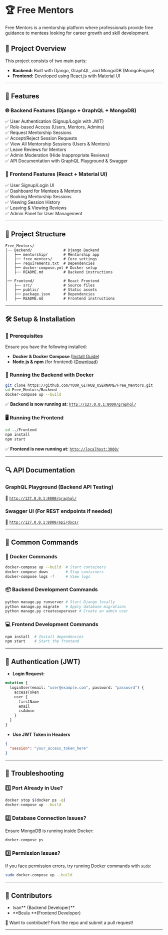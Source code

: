 # 🏆 Free Mentors

Free Mentors is a mentorship platform where professionals provide free guidance to mentees looking for career growth and skill development.

## 🚀 Project Overview

This project consists of two main parts:

- **Backend:** Built with Django, GraphQL, and MongoDB (MongoEngine)
- **Frontend:** Developed using React.js with Material UI

---

## 📌 Features

### **🌐 Backend Features (Django + GraphQL + MongoDB)**

✅ User Authentication (Signup/Login with JWT)\
✅ Role-based Access (Users, Mentors, Admins)\
✅ Request Mentorship Sessions\
✅ Accept/Reject Session Requests\
✅ View All Mentorship Sessions (Users & Mentors)\
✅ Leave Reviews for Mentors\
✅ Admin Moderation (Hide Inappropriate Reviews)\
✅ API Documentation with GraphQL Playground & Swagger

### **🎨 Frontend Features (React + Material UI)**

✅ User Signup/Login UI\
✅ Dashboard for Mentees & Mentors\
✅ Booking Mentorship Sessions\
✅ Viewing Session History\
✅ Leaving & Viewing Reviews\
✅ Admin Panel for User Management

---

## 📂 Project Structure

```
Free_Mentors/
│── Backend/              # Django Backend
│   ├── mentorship/       # Mentorship app
│   ├── free_mentors/     # Core settings
│   ├── requirements.txt  # Dependencies
│   ├── docker-compose.yml # Docker setup
│   ├── README.md         # Backend instructions
│
│── Frontend/             # React Frontend
│   ├── src/              # Source files
│   ├── public/           # Static assets
│   ├── package.json      # Dependencies
│   ├── README.md         # Frontend instructions
```

---

## 🛠️ Setup & Installation

### **📌 Prerequisites**

Ensure you have the following installed:

- **Docker & Docker Compose** ([Install Guide](https://docs.docker.com/get-docker/))
- **Node.js & npm** (for frontend) ([Download](https://nodejs.org/))

### **🐳 Running the Backend with Docker**

```bash
git clone https://github.com/YOUR_GITHUB_USERNAME/Free_Mentors.git
cd Free_Mentors/Backend
docker-compose up --build
```

✅ **Backend is now running at:** [`http://127.0.0.1:8000/graphql/`](http://127.0.0.1:8000/graphql/)

### **🖥️ Running the Frontend**

```bash
cd ../Frontend
npm install
npm start
```

✅ **Frontend is now running at:** [`http://localhost:3000/`](http://localhost:3000/)

---

## 🔍 API Documentation

### **GraphQL Playground** (Backend API Testing)

📍 [`http://127.0.0.1:8000/graphql/`](http://127.0.0.1:8000/graphql/)

### **Swagger UI** (For REST endpoints if needed)

📍 [`http://127.0.0.1:8000/api/docs/`](http://127.0.0.1:8000/api/docs/)

---

## 📌 Common Commands

### **🐳 Docker Commands**

```bash
docker-compose up --build  # Start containers
docker-compose down        # Stop containers
docker-compose logs -f     # View logs
```

### **📦 Backend Development Commands**

```bash
python manage.py runserver # Start Django locally
python manage.py migrate   # Apply database migrations
python manage.py createsuperuser # Create an admin user
```

### **💻 Frontend Development Commands**

```bash
npm install  # Install dependencies
npm start    # Start the frontend
```

---

## 🤖 Authentication (JWT)

- **Login Request:**

```graphql
mutation {
  loginUser(email: "user@example.com", password: "password") {
    accessToken
    user {
      firstName
      email
      isAdmin
    }
  }
}
```

- **Use JWT Token in Headers**

```json
{
  "session": "your_access_token_here"
}
```

---

## 🎯 Troubleshooting

### **1️⃣ Port Already in Use?**

```bash
docker stop $(docker ps -q)
docker-compose up --build
```

### **2️⃣ Database Connection Issues?**

Ensure MongoDB is running inside Docker:

```bash
docker-compose ps
```

### **3️⃣ Permission Issues?**

If you face permission errors, try running Docker commands with `sudo`:

```bash
sudo docker-compose up --build
```

---

## 🤝 Contributors

- Ivan** (Backend Developer)**
- **Beula **(Frontend Developer)

🙌 Want to contribute? Fork the repo and submit a pull request!

---

##
